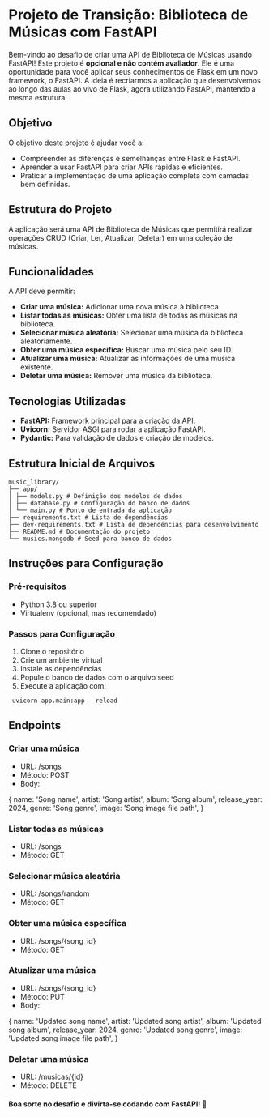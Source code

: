 # Projeto de Transição: Biblioteca de Músicas com FastAPI

Bem-vindo ao desafio de criar uma API de Biblioteca de Músicas usando FastAPI! Este projeto é **opcional e não contém avaliador**. Ele é uma oportunidade para você aplicar seus conhecimentos de Flask em um novo framework, o FastAPI. A ideia é recriarmos a aplicação que desenvolvemos ao longo das aulas ao vivo de Flask, agora utilizando FastAPI, mantendo a mesma estrutura.

## Objetivo

O objetivo deste projeto é ajudar você a:

- Compreender as diferenças e semelhanças entre Flask e FastAPI.
- Aprender a usar FastAPI para criar APIs rápidas e eficientes.
- Praticar a implementação de uma aplicação completa com camadas bem definidas.

## Estrutura do Projeto

A aplicação será uma API de Biblioteca de Músicas que permitirá realizar operações CRUD (Criar, Ler, Atualizar, Deletar) em uma coleção de músicas.

## Funcionalidades

A API deve permitir:

- **Criar uma música:** Adicionar uma nova música à biblioteca.
- **Listar todas as músicas:** Obter uma lista de todas as músicas na biblioteca.
- **Selecionar música aleatória:** Selecionar uma música da biblioteca aleatoriamente.
- **Obter uma música específica:** Buscar uma música pelo seu ID.
- **Atualizar uma música:** Atualizar as informações de uma música existente.
- **Deletar uma música:** Remover uma música da biblioteca.

## Tecnologias Utilizadas

- **FastAPI:** Framework principal para a criação da API.
- **Uvicorn:** Servidor ASGI para rodar a aplicação FastAPI.
- **Pydantic:** Para validação de dados e criação de modelos.

## Estrutura Inicial de Arquivos

```
music_library/
├── app/
│ ├── models.py # Definição dos modelos de dados
│ ├── database.py # Configuração do banco de dados
│ └── main.py # Ponto de entrada da aplicação
├── requirements.txt # Lista de dependências
├── dev-requirements.txt # Lista de dependências para desenvolvimento
├── README.md # Documentação do projeto
└── musics.mongodb # Seed para banco de dados
```

## Instruções para Configuração

### Pré-requisitos

- Python 3.8 ou superior
- Virtualenv (opcional, mas recomendado)

### Passos para Configuração

1. Clone o repositório
2. Crie um ambiente virtual
3. Instale as dependências
4. Popule o banco de dados com o arquivo seed
5. Execute a aplicação com:

```
 uvicorn app.main:app --reload
```

## Endpoints

### Criar uma música

- URL: /songs
- Método: POST
- Body:

{
        name: 'Song name',
        artist: 'Song artist',
        album: 'Song album',
        release_year: 2024,
        genre: 'Song genre',
        image: 'Song image file path',
    }

### Listar todas as músicas

- URL: /songs
- Método: GET

### Selecionar música aleatória

- URL: /songs/random
- Método: GET

### Obter uma música específica

- URL: /songs/{song_id}
- Método: GET

### Atualizar uma música

- URL: /songs/{song_id}
- Método: PUT
- Body:

{
        name: 'Updated song name',
        artist: 'Updated song artist',
        album: 'Updated song album',
        release_year: 2024,
        genre: 'Updated song genre',
        image: 'Updated song image file path',
    }

### Deletar uma música

- URL: /musicas/{id}
- Método: DELETE

#### Boa sorte no desafio e divirta-se codando com FastAPI! 🚀
